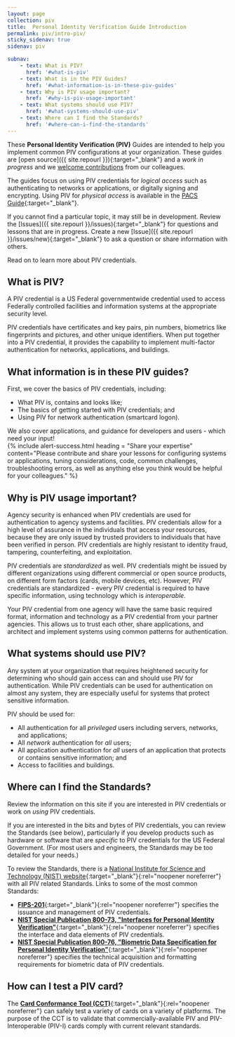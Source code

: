 ```yaml
---
layout: page
collection: piv
title:  Personal Identity Verification Guide Introduction
permalink: piv/intro-piv/
sticky_sidenav: true
sidenav: piv

subnav:
    - text: What is PIV?
      href: '#what-is-piv'
    - text: What is in the PIV Guides?
      href: '#what-information-is-in-these-piv-guides'
    - text: Why is PIV usage important?
      href: '#why-is-piv-usage-important'
    - text: What systems should use PIV?
      href: '#what-systems-should-use-piv'
    - text: Where can I find the Standards?
      href: '#where-can-i-find-the-standards'
---
```


These **Personal Identity Verification (PIV)** Guides are intended to help you implement common PIV configurations at your organization. These guides are [open source]({{ site.repourl }}){:target="_blank"} and a _work in progress_ and we [welcome contributions](../../contribute/) from our colleagues.

The guides focus on using PIV credentials for _logical access_ such as authenticating to networks or applications, or digitally signing and encrypting. Using PIV for _physical access_ is available in the [PACS Guide](../../pacs/intro-pacs/){:target="_blank"}.

If you cannot find a particular topic, it may still be in development. Review the [Issues]({{ site.repourl }}/issues){:target="_blank"} for questions and lessons that are in progress. Create a new [Issue]({{ site.repourl }}/issues/new){:target="_blank"} to ask a question or share information with others.  

Read on to learn more about PIV credentials.

## What is PIV?

A PIV credential is a US Federal governmentwide credential used to access Federally controlled facilities and information systems at the appropriate security level.

PIV credentials have certificates and key pairs, pin numbers, biometrics like fingerprints and pictures, and other unique identifiers.  When put together into a PIV credential, it provides the capability to implement multi-factor authentication for networks, applications, and buildings.

## What information is in these PIV guides?  
First, we cover the basics of PIV credentials, including:

-   What PIV is, contains and looks like;
-   The basics of getting started with PIV credentials; and
-   Using PIV for network authentication (smartcard logon). 

We also cover applications, and guidance for developers and users - which need your input!  
{% include alert-success.html heading = "Share your expertise" content="Please contribute and share your lessons for configuring systems or applications, tuning considerations, code, common challenges, troubleshooting errors, as well as anything else you think would be helpful for your colleagues." %}

## Why is PIV usage important?

Agency security is enhanced when PIV credentials are used for authentication to agency systems and facilities. PIV credentials allow for a high level of assurance in the individuals that access your resources, because they are only issued by trusted providers to individuals that have been verified in person. PIV credentials are highly resistant to identity fraud, tampering, counterfeiting, and exploitation.

PIV credentials are _standardized_ as well. PIV credentials might be issued by different organizations using different commercial or open source products, on different form factors (cards, mobile devices, etc).  However, PIV credentials are standardized - every PIV credential is required to have specific information, using technology which is _interoperable_.

Your PIV credential from one agency will have the same basic required format, information and technology as a PIV credential from your partner agencies. This allows us to trust each other, share applications, and architect and implement systems using common patterns for authentication.

## What systems should use PIV?  
Any system at your organization that requires heightened security for determining who should gain access can and should use PIV for authentication. While PIV credentials can be used for authentication on almost any system, they are especially useful for systems that protect sensitive information.

PIV should be used for:

* All authentication for all _privileged_ users including servers, networks, and applications;
* All _network_ authentication for _all_ users;
* All application authentication for _all_ users of an application that protects or contains sensitive information; and
* Access to facilities and buildings.

## Where can I find the Standards? 

Review the information on this site if you are interested in PIV credentials or work on _using_ PIV credentials.

If you are interested in the bits and bytes of PIV credentials, you can review the Standards (see below), particularly if you develop products such as hardware or software that are _specific_ to PIV credentials for the US Federal Government. (For most users and engineers, the Standards may be too detailed for your needs.)

To review the Standards, there is a [National Institute for Science and Technology (NIST) website](http://csrc.nist.gov/groups/SNS/piv/standards.html){:target="_blank"}{:rel="noopener noreferrer"} with all PIV related Standards.  Links to some of the most common Standards:

- [**FIPS-201**](http://nvlpubs.nist.gov/nistpubs/FIPS/NIST.FIPS.201-2.pdf){:target="_blank"}{:rel="noopener noreferrer"} specifies the issuance and management of PIV credentials.
- [**NIST Special Publication 800-73, "Interfaces for Personal Identity Verification"**](http://nvlpubs.nist.gov/nistpubs/SpecialPublications/NIST.SP.800-73-4.pdf){:target="_blank"}{:rel="noopener noreferrer"} specifies the interface and data elements of PIV credentials.
- [**NIST Special Publication 800-76, "Biometric Data Specification for Personal Identity Verification"**](http://nvlpubs.nist.gov/nistpubs/SpecialPublications/NIST.SP.800-76-2.pdf){:target="_blank"}{:rel="noopener noreferrer"} specifies the technical acquisition and formatting requirements for biometric data of PIV credentials.

## How can I test a PIV card?

The [**Card Conformance Tool (CCT)**](https://github.com/GSA/piv-conformance/wiki/User-Guide){:target="_blank"}{:rel="noopener noreferrer"} can safely test a variety of cards on a variety of platforms. The purpose of the CCT is to validate that commercially-available PIV and PIV-Interoperable (PIV-I) cards comply with current relevant standards.
